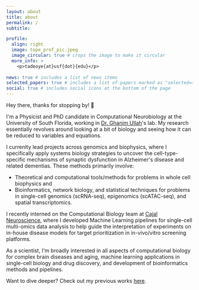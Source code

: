 ```yaml
---
layout: about
title: about
permalink: /
subtitle:

profile:
  align: right
  image: tope_prof_pic.jpeg
  image_circular: true # crops the image to make it circular
  more_info: >
    <p>tadeoye{at}usf{dot}{edu}</p>
    
news: true # includes a list of news items
selected_papers: true # includes a list of papers marked as "selected={true}"
social: true # includes social icons at the bottom of the page
---
```


Hey there, thanks for stopping by! 👋

I'm a Physicist and PhD candidate in Computational Neurobiology at the University of South Florida, working in [Dr. Ghanim Ullah](http://faculty.cas.usf.edu/gullah/)'s lab. My research essentially revolves around looking at a bit of biology and seeing how it can be reduced to variables and equations. 

I currenlty lead projects across genomics and biophysics, where I specifically apply systems biology strategies to uncover the cell-type-specific mechanisms of synaptic dysfunction in Alzheimer's disease and related dementias. These methods primarily involve: 
  - Theoretical and computational tools/methods for problems in whole cell biophysics and
  - Bioinformatics, network biology, and statistical techniques for problems in single-cell genomics (scRNA-seq), epigenomics (scATAC-seq), and spatial transcriptomics. 

I recently interned on the Computational Biology team at [Cajal Neuroscience](https://www.cajalneuro.com/), where I developed Machine Learning pipelines for single-cell multi-omics data analysis to help guide the interpretation of experiments on in-house disease models for target prioritization in in-vivo/vitro screening platforms.

As a scientist, I'm broadly interested in all aspects of computational biology for complex brain diseases and aging, machine learning applications in single-cell biology and drug discovery, and development of bioinformatics methods and pipelines. 

Want to dive deeper? Check out my previous works [here](https://scholar.google.com/citations?user=CkMw3EkAAAAJ&hl=en).
